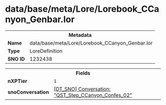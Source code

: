 <h1>data/base/meta/Lore/Lorebook_CCanyon_Genbar.lor</h1><table><tr><th colspan="100%">Metadata</th></tr><tr><td><b>Name</b></td><td>data/base/meta/Lore/Lorebook_CCanyon_Genbar.lor</td></tr><tr><td><b>Type</b></td><td>LoreDefinition</td></tr><tr><td><b>SNO ID</b></td><td>1232438</td></tr></table>

<table><tr><th colspan="100%">Fields</th></tr><tr><td><b>nXPTier</b></td><td><code>1</code></td></tr><tr><td><b>snoConversation</b></td><td><a href="..\Conversation\QST_Step_CCanyon_Confes_02.cnv.md">[DT_SNO] Conversation: "QST_Step_CCanyon_Confes_02"</a></td></tr></table>

